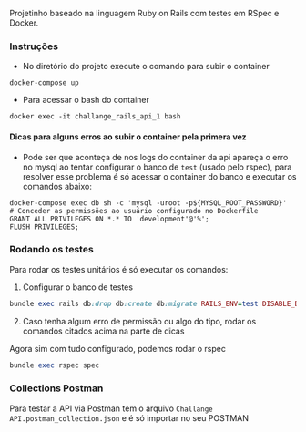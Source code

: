 Projetinho baseado na linguagem Ruby on Rails com testes em RSpec e Docker.

### Instruções

* No diretório do projeto execute o comando para subir o container
```
docker-compose up
```
* Para acessar o bash do container
```
docker exec -it challange_rails_api_1 bash
```

#### Dicas para alguns erros ao subir o container pela primera vez

* Pode ser que aconteça de nos logs do container da api apareça o erro no mysql ao tentar configurar o banco de `test` (usado pelo rspec), para resolver esse problema é só acessar o container do banco e executar os comandos abaixo:
```
docker-compose exec db sh -c 'mysql -uroot -p${MYSQL_ROOT_PASSWORD}'
# Conceder as permissões ao usuário configurado no Dockerfile
GRANT ALL PRIVILEGES ON *.* TO 'development'@'%';
FLUSH PRIVILEGES;
```

### Rodando os testes

Para rodar os testes unitários é só executar os comandos:
1. Configurar o banco de testes
```ruby
bundle exec rails db:drop db:create db:migrate RAILS_ENV=test DISABLE_DATABASE_ENVIRONMENT_CHECK=1
```
2. Caso tenha algum erro de permissão ou algo do tipo, rodar os comandos citados acima na parte de dicas

Agora sim com tudo configurado, podemos rodar o rspec
```ruby
bundle exec rspec spec
```

### Collections Postman

Para testar a API via Postman tem o arquivo `Challange API.postman_collection.json` e é só importar no seu POSTMAN
